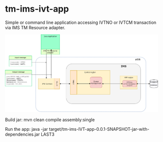 # tm-ims-ivt-app
Simple or command line application accessing IVTNO or IVTCM transaction via IMS TM Resource adapter.


![standalone_app_ivtno.png](https://github.com/volov0/IMS-API/blob/master/tm-ims-ivt-app/standalone_app_ivtno.png?raw=true)

Build jar:
mvn clean compile assembly:single

Run the app:
java -jar target/tm-ims-IVT-app-0.0.1-SNAPSHOT-jar-with-dependencies.jar LAST3
